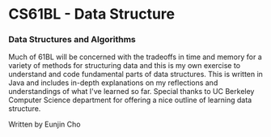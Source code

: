 CS61BL - Data Structure
===

### Data Structures and Algorithms
Much of 61BL will be concerned with the tradeoffs in time and memory for a variety of methods for structuring data and this is my own exercise to understand and code fundamental parts of data structures. This is written in Java and includes in-depth explanations on my reflections and understandings of what I've learned so far. Special thanks to UC Berkeley Computer Science department for offering a nice outline of learning data structure.

Written by Eunjin Cho